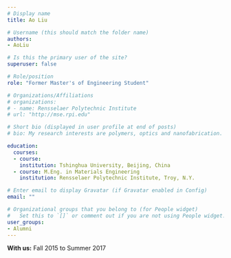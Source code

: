 ```yaml
---
# Display name
title: Ao Liu

# Username (this should match the folder name)
authors:
- AoLiu

# Is this the primary user of the site?
superuser: false

# Role/position
role: "Former Master's of Engineering Student"

# Organizations/Affiliations
# organizations:
# - name: Rensselaer Polytechnic Institute
# url: "http://mse.rpi.edu"

# Short bio (displayed in user profile at end of posts)
# bio: My research interests are polymers, optics and nanofabrication.

education:
  courses:
  - course: 
    institution: Tshinghua University, Beijing, China
  - course: M.Eng. in Materials Engineering
    institution: Rensselaer Polytechnic Institute, Troy, N.Y.

# Enter email to display Gravatar (if Gravatar enabled in Config)
email: ""

# Organizational groups that you belong to (for People widget)
#   Set this to `[]` or comment out if you are not using People widget.
user_groups:
- Alumni
---
```

**With us:** Fall 2015 to Summer 2017
